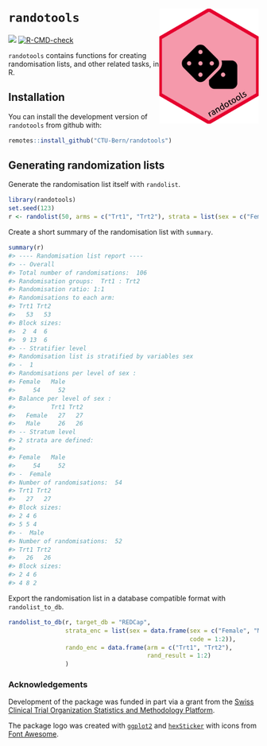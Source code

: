 
<!-- README.md is generated from README.Rmd. Please edit that file -->

# `randotools` <img src='man/figures/logo.png' align="right" width="200">

<!-- badges: start -->

[![](https://img.shields.io/badge/dev%20version-0.0.4-blue.svg)](https://github.com/CTU-Bern/randotools)
[![R-CMD-check](https://github.com/CTU-Bern/randotools/workflows/R-CMD-check/badge.svg)](https://github.com/CTU-Bern/randotools/actions)

<!-- badges: end -->

`randotools` contains functions for creating randomisation lists, and
other related tasks, in R.

## Installation

You can install the development version of `randotools` from github
with:

<!-- install.packages("randotools") -->

``` r
remotes::install_github("CTU-Bern/randotools")
```

<!-- Or from CTU Bern's package universe -->
<!-- ``` r -->
<!-- install.packages("randotools", repos = c('https://ctu-bern.r-universe.dev', 'https://cloud.r-project.org')) -->
<!-- ``` -->

## Generating randomization lists

Generate the randomisation list itself with `randolist`.

``` r
library(randotools)
set.seed(123)
r <- randolist(50, arms = c("Trt1", "Trt2"), strata = list(sex = c("Female", "Male")))
```

Create a short summary of the randomisation list with `summary`.

``` r
summary(r)
#> ---- Randomisation list report ----
#> -- Overall
#> Total number of randomisations:  106 
#> Randomisation groups:  Trt1 : Trt2 
#> Randomisation ratio: 1:1 
#> Randomisations to each arm:
#> Trt1 Trt2 
#>   53   53 
#> Block sizes:
#>  2  4  6 
#>  9 13  6 
#> -- Stratifier level 
#> Randomisation list is stratified by variables sex 
#> -  1 
#> Randomisations per level of sex :
#> Female   Male 
#>     54     52 
#> Balance per level of sex :        
#>          Trt1 Trt2
#>   Female   27   27
#>   Male     26   26
#> -- Stratum level 
#> 2 strata are defined:
#> 
#> Female   Male 
#>     54     52 
#> -  Female 
#> Number of randomisations:  54
#> Trt1 Trt2 
#>   27   27 
#> Block sizes: 
#> 2 4 6 
#> 5 5 4 
#> -  Male 
#> Number of randomisations:  52
#> Trt1 Trt2 
#>   26   26 
#> Block sizes: 
#> 2 4 6 
#> 4 8 2
```

Export the randomisation list in a database compatible format with
`randolist_to_db`.

``` r
randolist_to_db(r, target_db = "REDCap",
                strata_enc = list(sex = data.frame(sex = c("Female", "Male"),
                                                   code = 1:2)),
                rando_enc = data.frame(arm = c("Trt1", "Trt2"),
                                       rand_result = 1:2)
                )
```

### Acknowledgements

Development of the package was funded in part via a grant from the
[Swiss Clinical Trial Organization Statistics and Methodology
Platform](https://www.sctoplatforms.ch/en/scto-platforms/statistics-methodology-5.html).

The package logo was created with
[`ggplot2`](https://ggplot2.tidyverse.org/) and
[`hexSticker`](https://github.com/GuangchuangYu/hexSticker) with icons
from [Font Awesome](https://fontawesome.com/).

